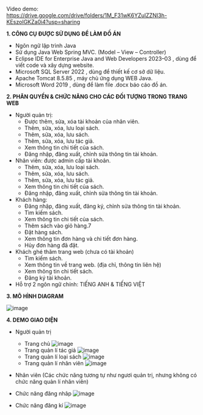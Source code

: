 Video demo: https://drive.google.com/drive/folders/1M_F31wK6YZuIZZNI3h-KEszoIGKZa0i4?usp=sharing

**1. CÔNG CỤ ĐƯỢC SỬ DỤNG ĐỂ LÀM ĐỒ ÁN**
- Ngôn ngữ lập trình Java
- Sử dụng Java Web Spring MVC. (Model – View – Controller)
- Eclipse IDE for Enterprise Java and Web Developers 2023–03 , dùng để viết code và xây dựng website.
- Microsoft SQL Server 2022 , dùng để thiết kế cơ sở dữ liệu.
- Apache Tomcat 8.5.85 , máy chủ ứng dụng WEB Java.
- Microsoft Word 2019 , dùng để làm file .docx báo cáo đồ án.

**2. PHÂN QUYỀN & CHỨC NĂNG CHO CÁC ĐỐI TƯỢNG TRONG TRANG WEB**
- Người quản trị:
  * Được thêm, sửa, xóa tài khoản của nhân viên.
  * Thêm, sửa, xóa, lưu loại sách.
  * Thêm, sửa, xóa, lưu sách.
  * Thêm, sửa, xóa, lưu tác giả.
  * Xem thông tin chi tiết của sách.
  * Đăng nhập, đăng xuất, chỉnh sửa thông tin tài khoản.
- Nhân viên: được admin cấp tài khoản.
  * Thêm, sửa, xóa, lưu loại sách.
  * Thêm, sửa, xóa, lưu sách.
  * Thêm, sửa, xóa, lưu tác giả.
  * Xem thông tin chi tiết của sách.
  * Đăng nhập, đăng xuất, chỉnh sửa thông tin tài khoản.
- Khách hàng:
  * Đăng nhập, đăng xuất, đăng ký, chỉnh sửa thông tin tài khoản.
  * Tìm kiếm sách.
  * Xem thông tin chi tiết của sách.
  * Thêm sách vào giỏ hàng.7
  * Đặt hàng sách.
  * Xem thông tin đơn hàng và chi tiết đơn hàng.
  * Hủy đơn hàng đã đặt.
- Khách ghé thăm trang web (chưa có tài khoản)
  * Tìm kiếm sách.
  * Xem thông tin về trang web. (địa chỉ, thông tin liên hệ)
  * Xem thông tin chi tiết sách.
  * Đăng ký tài khoản.
- Hỗ trợ 2 ngôn ngữ chính: TIẾNG ANH & TIẾNG VIỆT

**3. MÔ HÌNH DIAGRAM**

![image](https://github.com/idiotman-2212/website-onlineBookStore/assets/82036270/170ecc97-7ace-4c1e-ac7d-a328f402fbc0)

**4. DEMO GIAO DIỆN**

- Người quản trị
   * Trang chủ
![image](https://github.com/idiotman-2212/website-onlineBookStore/assets/82036270/f908cee4-e590-4176-ac95-f2b3e74ad55e)
   * Trang quản lí tác giả
![image](https://github.com/idiotman-2212/website-onlineBookStore/assets/82036270/185a8333-5ef2-49de-afaa-52c254255b3e)
   * Trang quản lí loại sách
![image](https://github.com/idiotman-2212/website-onlineBookStore/assets/82036270/c3949577-a15e-4a98-a9c3-2ffbff9ed2d2)
   * Trang quản lí nhân viên
![image](https://github.com/idiotman-2212/website-onlineBookStore/assets/82036270/2379e48e-d908-4780-af4f-51aa2a8852bf)

- Nhân viên (Các chức năng tương tự như ngươi quản trị, nhưng không có chức năng quản lí nhân viên)
- Chức năng đăng nhâp
![image](https://github.com/idiotman-2212/website-onlineBookStore/assets/82036270/e1abfda8-6545-4c74-a2d4-04da0bac8870)
- Chức năng đăng kí
![image](https://github.com/idiotman-2212/website-onlineBookStore/assets/82036270/b48ca06d-99d0-4a90-bb40-a24d3722c73b)

